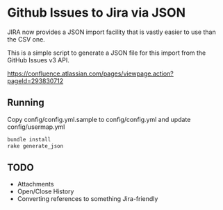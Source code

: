 Github Issues to Jira via JSON
==============================

JIRA now provides a JSON import facility that is vastly easier to use than the CSV one.

This is a simple script to generate a JSON file for this import from the GitHub Issues v3 API.

https://confluence.atlassian.com/pages/viewpage.action?pageId=293830712

Running
-------

Copy config/config.yml.sample to config/config.yml and update config/usermap.yml

```bash
bundle install
rake generate_json
```

TODO
----

- Attachments
- Open/Close History
- Converting references to something Jira-friendly

